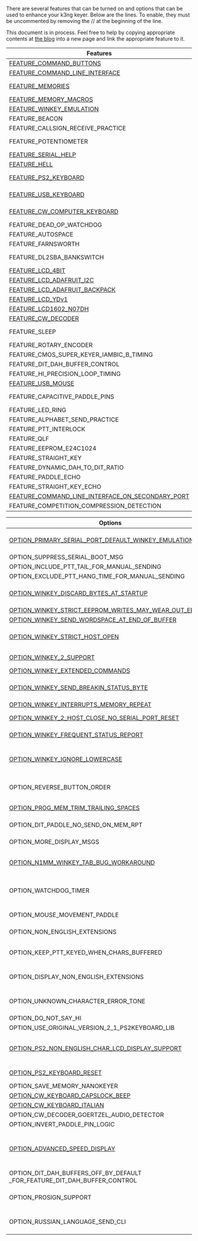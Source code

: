 There are several features that can be turned on and options that can be used to enhance your k3ng keyer. Below are the lines. To enable, they must be uncommented by removing the // at the beginning of the line.

This document is in process. Feel free to help by copying appropriate contents at [the blog](http://blog.radioartisan.com/arduino-cw-keyer/) into a new page and link the appropriate feature to it.

| Features | Location | Notes |
| ---- |:----:|:---------------|
|[FEATURE_COMMAND_BUTTONS](https://github.com/k3ng/k3ng_cw_keyer/wiki/Feature:-Command-Buttons) | keyer_features_and_options.h | Enable command buttons 
|[FEATURE_COMMAND_LINE_INTERFACE](https://github.com/k3ng/k3ng_cw_keyer/wiki/Feature:-Command-Line-Interface) | keyer_features_and_options.h | Enable command line interface over serial connection
|[FEATURE_MEMORIES](https://github.com/k3ng/k3ng_cw_keyer/wiki/Feature:-Memory) | keyer_features_and_options.h | on the Arduino Due, you must have FEATURE_EEPROM_E24C1024 and E24C1024 EEPROM hardware in order to compile this
|[FEATURE_MEMORY_MACROS](https://github.com/k3ng/k3ng_cw_keyer/wiki/Feature:-Memory) | keyer_features_and_options.h | 
|[FEATURE_WINKEY_EMULATION](https://github.com/k3ng/k3ng_cw_keyer/wiki/Feature:-Winkey) | keyer_features_and_options.h | 
|FEATURE_BEACON | keyer_features_and_options.h | 
|FEATURE_CALLSIGN_RECEIVE_PRACTICE | keyer_features_and_options.h | 
|FEATURE_POTENTIOMETER | keyer_features_and_options.h | Speed control, if enabled, must have pot connected or false wpm will trigger changes randomly
|[FEATURE_SERIAL_HELP](https://github.com/k3ng/k3ng_cw_keyer/wiki/Feature:-Command-Line-Interface) | keyer_features_and_options.h | show help for command line interface
|[FEATURE_HELL](https://github.com/k3ng/k3ng_cw_keyer/wiki/395-Feature:-Hellschreiber) | keyer_features_and_options.h | 
|[FEATURE_PS2_KEYBOARD](https://github.com/k3ng/k3ng_cw_keyer/wiki/Feature:-Keyboard-Mouse) | keyer_features_and_options.h | Use a PS2 keyboard to send code - Change keyboard layout (non-US) in K3NG_PS2Keyboard.h.  Additional options below.
|[FEATURE_USB_KEYBOARD](https://github.com/k3ng/k3ng_cw_keyer/wiki/Feature:-Keyboard-Mouse) | keyer_features_and_options.h | Use a USB keyboard to send code - Uncomment three lines in k3ng_keyer.ino (search for note_usb_uncomment_lines)
|[FEATURE_CW_COMPUTER_KEYBOARD](https://github.com/k3ng/k3ng_cw_keyer/wiki/Feature:-Keyboard-Mouse) | keyer_features_and_options.h | Have an Arduino Due or Leonardo act as a USB HID (Human Interface Device) keyboard and use the paddle to "type" characters on the computer
|FEATURE_DEAD_OP_WATCHDOG | keyer_features_and_options.h | 
|FEATURE_AUTOSPACE | keyer_features_and_options.h | 
|FEATURE_FARNSWORTH | keyer_features_and_options.h | 
|FEATURE_DL2SBA_BANKSWITCH | keyer_features_and_options.h | Switch memory banks feature as described here: http://dl2sba.com/index.php?option=com_content&view=article&id=131:nanokeyer&catid=15:shack&Itemid=27#english
|[FEATURE_LCD_4BIT](https://github.com/k3ng/k3ng_cw_keyer/wiki/Feature:-Display) | keyer_features_and_options.h | classic LCD disidefplay using 4 I/O lines
|[FEATURE_LCD_ADAFRUIT_I2C](https://github.com/k3ng/k3ng_cw_keyer/wiki/Feature:-Display) | keyer_features_and_options.h | Adafruit I2C LCD display using MCP23017 at addr 0x20
|[FEATURE_LCD_ADAFRUIT_BACKPACK](https://github.com/k3ng/k3ng_cw_keyer/wiki/Feature:-Display) | keyer_features_and_options.h | Adafruit I2C LCD Backup using MCP23008
|[FEATURE_LCD_YDv1](https://github.com/k3ng/k3ng_cw_keyer/wiki/Feature:-Display) | keyer_features_and_options.h | YourDuino I2C LCD display with old LCM 1602 V1 ic
|[FEATURE_LCD1602_N07DH](https://github.com/k3ng/k3ng_cw_keyer/wiki/Feature:-Display) | keyer_features_and_options.h | http://linksprite.com/wiki/index.php5?title=16_X_2_LCD_Keypad_Shield_for_Arduino
|[FEATURE_CW_DECODER](https://github.com/k3ng/k3ng_cw_keyer/wiki/385-Feature:-CW-Decoder) | keyer_features_and_options.h | Decode CW into the keyer
|FEATURE_SLEEP | keyer_features_and_options.h | go to sleep after x minutes to conserve battery power (not compatible with Arduino DUE, may have mixed results with Mega and Mega ADK)
|FEATURE_ROTARY_ENCODER | keyer_features_and_options.h | Use a rotary encoder for speed control
|FEATURE_CMOS_SUPER_KEYER_IAMBIC_B_TIMING | keyer_features_and_options.h | 
|FEATURE_DIT_DAH_BUFFER_CONTROL | keyer_features_and_options.h | 
|FEATURE_HI_PRECISION_LOOP_TIMING | keyer_features_and_options.h | 
|[FEATURE_USB_MOUSE](https://github.com/k3ng/k3ng_cw_keyer/wiki/Feature:-Keyboard-Mouse) | keyer_features_and_options.h | Uncomment three lines in k3ng_keyer.ino (search for note_usb_uncomment_lines)
|FEATURE_CAPACITIVE_PADDLE_PINS | keyer_features_and_options.h | remove the bypass capacitors on the paddle_left and paddle_right lines when using capactive paddles
|FEATURE_LED_RING | keyer_features_and_options.h | Mayhew Labs Led Ring support for rotary encoder
|FEATURE_ALPHABET_SEND_PRACTICE | keyer_features_and_options.h | enables command mode S command - created by Ryan, KC2ZWM
|FEATURE_PTT_INTERLOCK | keyer_features_and_options.h | 
|FEATURE_QLF | keyer_features_and_options.h | 
|FEATURE_EEPROM_E24C1024 | keyer_features_and_options.h | 
|FEATURE_STRAIGHT_KEY | keyer_features_and_options.h | 
|FEATURE_DYNAMIC_DAH_TO_DIT_RATIO | keyer_features_and_options.h | 
|FEATURE_PADDLE_ECHO | keyer_features_and_options.h | 
|FEATURE_STRAIGHT_KEY_ECHO | keyer_features_and_options.h | 
|[FEATURE_COMMAND_LINE_INTERFACE_ON_SECONDARY_PORT](https://github.com/k3ng/k3ng_cw_keyer/wiki/Feature:-Command-Line-Interface) | keyer_features_and_options.h | Activate the Command Line interface on the secondary serial port
|FEATURE_COMPETITION_COMPRESSION_DETECTION | keyer_features_and_options.h | **Experimental**


| Options | Location | Notes |
| --- |:-------:|:----------------|
|[OPTION_PRIMARY_SERIAL_PORT_DEFAULT_WINKEY_EMULATION](https://github.com/k3ng/k3ng_cw_keyer/wiki/Feature:-Winkey) |keyer_features_and_options.h | Use when activating both FEATURE_WINKEY_EMULATION and FEATURE_COMMAND_LINE_INTERFACE 
|OPTION_SUPPRESS_SERIAL_BOOT_MSG | keyer_features_and_options.h | 
|OPTION_INCLUDE_PTT_TAIL_FOR_MANUAL_SENDING | keyer_features_and_options.h | 
|OPTION_EXCLUDE_PTT_HANG_TIME_FOR_MANUAL_SENDING | keyer_features_and_options.h | 
|[OPTION_WINKEY_DISCARD_BYTES_AT_STARTUP](https://github.com/k3ng/k3ng_cw_keyer/wiki/Feature:-Winkey) | keyer_features_and_options.h | if ASR is not disabled, you may need this to discard errant serial port bytes at startup
|[OPTION_WINKEY_STRICT_EEPROM_WRITES_MAY_WEAR_OUT_EEPROM](https://github.com/k3ng/k3ng_cw_keyer/wiki/Feature:-Winkey) | keyer_features_and_options.h | 
|[OPTION_WINKEY_SEND_WORDSPACE_AT_END_OF_BUFFER](https://github.com/k3ng/k3ng_cw_keyer/wiki/Feature:-Winkey) | keyer_features_and_options.h | 
|[OPTION_WINKEY_STRICT_HOST_OPEN](https://github.com/k3ng/k3ng_cw_keyer/wiki/Feature:-Winkey) | keyer_features_and_options.h | require an admin host open Winkey command before doing any other commands
|[OPTION_WINKEY_2_SUPPORT](https://github.com/k3ng/k3ng_cw_keyer/wiki/Feature:-Winkey) | keyer_features_and_options.h | comment out to revert to Winkey version 1 emulation
|[OPTION_WINKEY_EXTENDED_COMMANDS](https://github.com/k3ng/k3ng_cw_keyer/wiki/Feature:-Winkey) | keyer_features_and_options.h | **in development**
|[OPTION_WINKEY_SEND_BREAKIN_STATUS_BYTE](https://github.com/k3ng/k3ng_cw_keyer/wiki/Feature:-Winkey) | keyer_features_and_options.h | additional code to check_dit_paddle() and check_dah_paddle() to send 0xC2 status byte when paddles are hit
|[OPTION_WINKEY_INTERRUPTS_MEMORY_REPEAT](https://github.com/k3ng/k3ng_cw_keyer/wiki/Feature:-Winkey) | keyer_features_and_options.h | 
|[OPTION_WINKEY_2_HOST_CLOSE_NO_SERIAL_PORT_RESET](https://github.com/k3ng/k3ng_cw_keyer/wiki/Feature:-Winkey) | keyer_features_and_options.h | activate this when using Winkey 2 emulation and Win-Test
|[OPTION_WINKEY_FREQUENT_STATUS_REPORT](https://github.com/k3ng/k3ng_cw_keyer/wiki/Feature:-Winkey) | keyer_features_and_options.h | activate this to make Winkey emulation play better with RUMlog and RUMped
|[OPTION_WINKEY_IGNORE_LOWERCASE](https://github.com/k3ng/k3ng_cw_keyer/wiki/Feature:-Winkey) | keyer_features_and_options.h | Enable for typical K1EL Winkeyer behavior (use for SkookumLogger version 1.10.14 and prior to workaround "r" bug)
|OPTION_REVERSE_BUTTON_ORDER | keyer_features_and_options.h | This is mainly for the DJ0MY NanoKeyer http://nanokeyer.wordpress.com/
|[OPTION_PROG_MEM_TRIM_TRAILING_SPACES](https://github.com/k3ng/k3ng_cw_keyer/wiki/Feature:-Command-Mode) | keyer_features_and_options.h | trim trailing spaces from memory when programming in command mode
|OPTION_DIT_PADDLE_NO_SEND_ON_MEM_RPT | keyer_features_and_options.h | this makes dit paddle memory interruption a little smoother
|OPTION_MORE_DISPLAY_MSGS | keyer_features_and_options.h | additional optional display messages - comment out to save memory
|[OPTION_N1MM_WINKEY_TAB_BUG_WORKAROUND](https://github.com/k3ng/k3ng_cw_keyer/wiki/Feature:-Winkey) | keyer_features_and_options.h | enable this to ignore the TAB key in the Send CW window (this breaks SO2R functionality in N1MM)
|OPTION_WATCHDOG_TIMER | keyer_features_and_options.h | this enables a four second ATmega48/88/168/328 watchdog timer; use for unattended/remote operation only
|OPTION_MOUSE_MOVEMENT_PADDLE | keyer_features_and_options.h | **experimental** (just fooling around) - mouse movement will act like a paddle
|OPTION_NON_ENGLISH_EXTENSIONS | keyer_features_and_options.h | add support for additional CW characters (i.e. À, Å, Þ, etc.)
|OPTION_KEEP_PTT_KEYED_WHEN_CHARS_BUFFERED | keyer_features_and_options.h | this option keeps PTT high if there are characters buffered from the keyboard, the serial interface, or Winkey
|OPTION_DISPLAY_NON_ENGLISH_EXTENSIONS | keyer_features_and_options.h | LCD display suport for non-English (NO/DK/DE) characters - Courtesy of OZ1JHM
|OPTION_UNKNOWN_CHARACTER_ERROR_TONE | keyer_features_and_options.h | Play a tone when an unknown character is entered, aka you messed up so bad the keyer hasn't a clue :-)
|OPTION_DO_NOT_SAY_HI | keyer_features_and_options.h | 
|OPTION_USE_ORIGINAL_VERSION_2_1_PS2KEYBOARD_LIB | keyer_features_and_options.h | 
|[OPTION_PS2_NON_ENGLISH_CHAR_LCD_DISPLAY_SUPPORT](https://github.com/k3ng/k3ng_cw_keyer/wiki/Feature:-Keyboard-Mouse) | keyer_features_and_options.h | makes some non-English characters from the PS2 keyboard display correctly in the LCD display (donated by Marcin sp5iou)
|[OPTION_PS2_KEYBOARD_RESET](https://github.com/k3ng/k3ng_cw_keyer/wiki/Feature:-Keyboard-Mouse) | keyer_features_and_options.h | reset the PS2 keyboard upon startup with 0xFF (contributed by Bill, W9BEL)
|OPTION_SAVE_MEMORY_NANOKEYER | keyer_features_and_options.h | 
|[OPTION_CW_KEYBOARD_CAPSLOCK_BEEP](https://github.com/k3ng/k3ng_cw_keyer/wiki/Feature:-Keyboard-Mouse)| keyer_features_and_options.h | 
|[OPTION_CW_KEYBOARD_ITALIAN](https://github.com/k3ng/k3ng_cw_keyer/wiki/Feature:-Keyboard-Mouse) | keyer_features_and_options.h | 
|OPTION_CW_DECODER_GOERTZEL_AUDIO_DETECTOR| keyer_features_and_options.h | 
|OPTION_INVERT_PADDLE_PIN_LOGIC | keyer_features_and_options.h | 
|[OPTION_ADVANCED_SPEED_DISPLAY](https://github.com/k3ng/k3ng_cw_keyer/wiki/Feature:-Display) | keyer_features_and_options.h | enables "nerd" speed visualization on display: wpm, cpm (char per min), duration of dit and dah in milliseconds and ratio (contributed by Giorgio, IZ2XBZ)
|OPTION_DIT_DAH_BUFFERS_OFF_BY_DEFAULT _FOR_FEATURE_DIT_DAH_BUFFER_CONTROL | keyer_features_and_options.h | 
|OPTION_PROSIGN_SUPPORT | keyer_features_and_options.h | additional prosign support for paddle and straight key echo on display, CLI, and in memory storage
|OPTION_RUSSIAN_LANGUAGE_SEND_CLI | keyer_features_and_options.h | Russian language CLI sending support (contributed by Павел Бирюков, UA1AQC)
